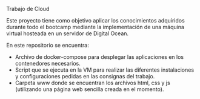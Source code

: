 Trabajo de Cloud

Este proyecto tiene como objetivo aplicar los conocimientos adquiridos durante todo el bootcamp mediante la implementación de una máquina virtual hosteada en un servidor de Digital Ocean.

En este repositorio se encuentra:

- Archivo de docker-compose para desplegar las aplicaciones en los contenedores necesarios.
- Script que se ejecuta en la VM para realizar las diferentes instalaciones y configuraciones pedidas en las consignas del trabajo.
- Carpeta www donde se encuentran los archivos html, css y js (utilizando una página web sencilla creada en el momento).
